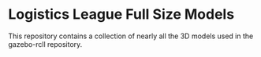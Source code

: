 # Logistics League Full Size Models

This repository contains a collection of nearly all the 3D models used in the gazebo-rcll repository.
